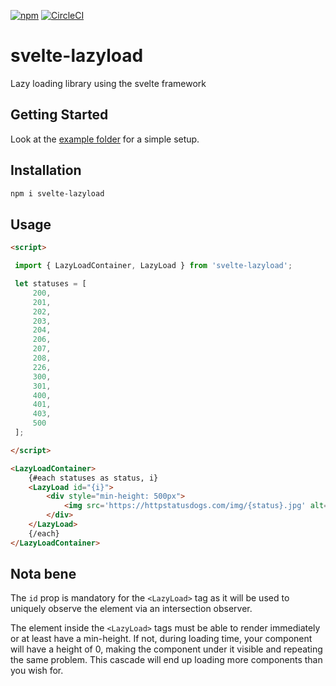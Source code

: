 [![npm][npm]][npm-url]
[![CircleCI](https://circleci.com/gh/abrochard/svelte-lazyload.svg?style=svg)](https://circleci.com/gh/abrochard/svelte-lazyload)

# svelte-lazyload

Lazy loading library using the svelte framework


## Getting Started

Look at the [example folder](https://github.com/abrochard/svelte-lazyload/tree/master/example) for a simple setup.


## Installation

```bash
npm i svelte-lazyload
```

## Usage

```html
<script>

 import { LazyLoadContainer, LazyLoad } from 'svelte-lazyload';

 let statuses = [
     200,
     201,
     202,
     203,
     204,
     206,
     207,
     208,
     226,
     300,
     301,
     400,
     401,
     403,
     500
 ];

</script>

<LazyLoadContainer>
    {#each statuses as status, i}
    <LazyLoad id="{i}">
        <div style="min-height: 500px">
            <img src='https://httpstatusdogs.com/img/{status}.jpg' alt={status}/>
        </div>
    </LazyLoad>
    {/each}
</LazyLoadContainer>
```

## Nota bene

The `id` prop is mandatory for the `<LazyLoad>` tag as it will be used to uniquely observe the element via an intersection observer.

The element inside the `<LazyLoad>` tags must be able to render immediately or at least have a min-height. If not, during loading time, your component will have a height of 0, making the component under it visible and repeating the same problem. This cascade will end up loading more components than you wish for.


[npm]: https://img.shields.io/npm/v/svelte-lazyload.svg
[npm-url]: https://www.npmjs.com/package/svelte-lazyload
